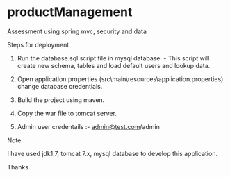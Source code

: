 # productManagement
Assessment using spring mvc, security and data


Steps for deployment

1.  Run the database.sql script file in mysql database. - This script will create new schema, tables and load default users and lookup data.

2.  Open application.properties (src\main\resources\application.properties)  change database credentials.

3.  Build the project using maven. 

4.  Copy the war file to tomcat server.

5.  Admin user credentails :- admin@test.com/admin

Note:

I have used jdk1.7, tomcat 7.x, mysql database to develop this application.


Thanks
